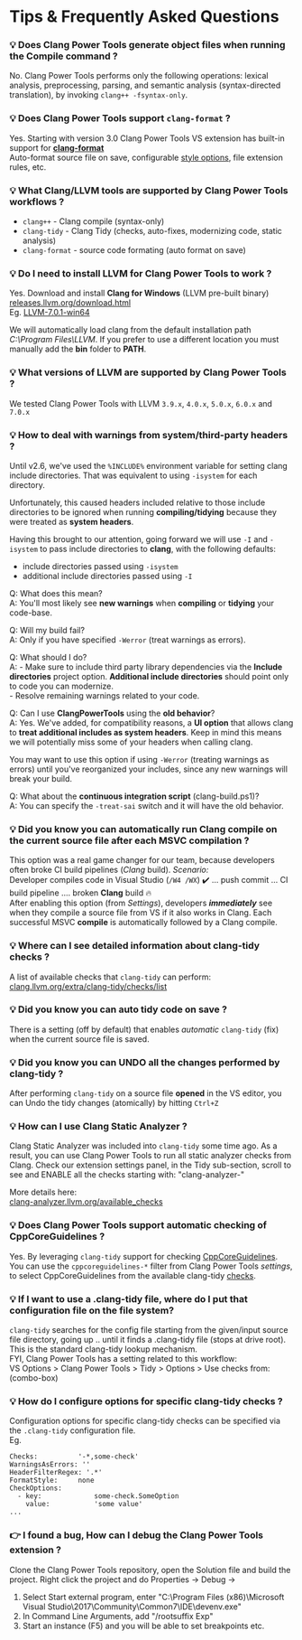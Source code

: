 # Tips & Frequently Asked Questions

### 💡 Does Clang Power Tools generate object files when running the Compile command ? 

No. Clang Power Tools performs only the following operations: lexical analysis, preprocessing, parsing, and semantic analysis (syntax-directed translation), by invoking `clang++ -fsyntax-only`.

### 💡 Does Clang Power Tools support `clang-format` ?

Yes. Starting with version 3.0 Clang Power Tools VS extension has built-in support for **[clang-format](https://clang.llvm.org/docs/ClangFormat.html)**  
Auto-format source file on save, configurable [style options](https://clang.llvm.org/docs/ClangFormatStyleOptions.html), file extension rules, etc.

### 💡 What Clang/LLVM tools are supported by Clang Power Tools workflows ?

 * `clang++`      - Clang compile (syntax-only)
 * `clang-tidy`   - Clang Tidy (checks, auto-fixes, modernizing code, static analysis)
 * `clang-format` - source code formating (auto format on save)

### 💡 Do I need to install LLVM for Clang Power Tools to work ?

Yes. 
Download and install **Clang for Windows** (LLVM pre-built binary)  
[releases.llvm.org/download.html](http://releases.llvm.org/download.html)  
Eg. [LLVM-7.0.1-win64](http://releases.llvm.org/7.0.1/LLVM-7.0.1-win64.exe)  

We will automatically load clang from the default installation path *C:\Program Files\LLVM*. If you prefer to use a different location you must manually add the **bin** folder to **PATH**.  

### 💡 What versions of LLVM are supported by Clang Power Tools ?

We tested Clang Power Tools with LLVM `3.9.x`, `4.0.x`, `5.0.x`, `6.0.x` and `7.0.x`

### 💡 How to deal with warnings from system/third-party headers ?

Until v2.6, we've used the `%INCLUDE%` environment variable for setting clang include directories.
That was equivalent to using `-isystem` for each directory. 

Unfortunately, this caused headers included relative to those include directories to be ignored 
when running **compiling/tidying** because they were treated as **system headers**. 
   
Having this brought to our attention, going forward we will use `-I` and `-isystem` to pass include 
directories to **clang**, with the following defaults:
   * include directories            passed using `-isystem`
   * additional include directories passed using `-I`
   
   Q: What does this mean?    
   A: You'll most likely see **new warnings** when **compiling** or **tidying** your code-base.
   
   Q: Will my build fail?       
   A: Only if you have specified `-Werror` (treat warnings as errors).
   
   Q: What should I do?     
   A: - Make sure to include third party library dependencies via the **Include directories** project option.
      **Additional include directories** should point only to code you can modernize.     
      - Resolve remaining warnings related to your code.
   
   Q: Can I use **ClangPowerTools** using the **old behavior**?     
   A: Yes. We've added, for compatibility reasons, a **UI option** that allows clang to **treat 
      additional includes as system headers**. Keep in mind this means we will potentially 
      miss some of your headers when calling clang.
     
   You may want to use this option if using `-Werror` (treating warnings as errors) until you've 
   reorganized your includes, since any new warnings will break your build.
     
   Q: What about the **continuous integration script** (clang-build.ps1)?     
   A: You can specify the `-treat-sai` switch and it will have the old behavior.

### 💡 Did you know you can automatically run Clang compile on the current source file after each MSVC compilation ?

This option was a real game changer for our team, because developers often broke CI build pipelines (_Clang_ build). 
_Scenario:_  
Developer compiles code in Visual Studio (`/W4 /WX`) ✔️ ... push commit ... CI build pipeline .... broken **Clang** build 🔥  
After enabling this option (from _Settings_), developers _**immediately**_ see when they compile a source file from VS if it also works in Clang. Each successful MSVC **compile** is automatically followed by a Clang compile. 

### 💡 Where can I see detailed information about clang-tidy checks ?

A list of available checks that `clang-tidy` can perform:  
[clang.llvm.org/extra/clang-tidy/checks/list](https://clang.llvm.org/extra/clang-tidy/checks/list.html)  

### 💡 Did you know you can auto tidy code on save ?

There is a setting (off by default) that enables _automatic_ `clang-tidy` (fix) when the current source file is saved.

### 💡 Did you know you can UNDO all the changes performed by clang-tidy ?

After performing `clang-tidy` on a source file **opened** in the VS editor, you can Undo the tidy changes (atomically) by hitting `Ctrl+Z`

### 💡 How can I use Clang Static Analyzer ?

Clang Static Analyzer was included into `clang-tidy` some time ago.
As a result, you can use Clang Power Tools to run all static analyzer checks from Clang.
Check our extension settings panel, in the Tidy sub-section, scroll to see and ENABLE all the checks starting with: "clang-analyzer-"

More details here:  
[clang-analyzer.llvm.org/available_checks](https://clang-analyzer.llvm.org/available_checks.html)

### 💡 Does Clang Power Tools support automatic checking of CppCoreGuidelines ?

Yes. By leveraging `clang-tidy` support for checking [CppCoreGuidelines](https://github.com/isocpp/CppCoreGuidelines/blob/master/CppCoreGuidelines.md).  
You can use the `cppcoreguidelines-*` filter from Clang Power Tools _settings_, to select CppCoreGuidelines from the available clang-tidy [checks](https://clang.llvm.org/extra/clang-tidy/checks/list.html).

### 💡 If I want to use a .clang-tidy file, where do I put that configuration file on the file system?

`clang-tidy` searches for the config file starting from the given/input source file directory, going up .. until it finds a .clang-tidy file (stops at drive root). This is the standard clang-tidy lookup mechanism.  
FYI, Clang Power Tools has a setting related to this workflow:  
VS Options > Clang Power Tools > Tidy > Options > Use checks from: (combo-box)

### 💡 How do I configure options for specific clang-tidy checks ?

Configuration options for specific clang-tidy checks can be specified via the `.clang-tidy` configuration file.  
Eg.  

    Checks:          '-*,some-check'  
    WarningsAsErrors: ''  
    HeaderFilterRegex: '.*'  
    FormatStyle:     none  
    CheckOptions:  
      - key:             some-check.SomeOption  
        value:           'some value'  
    ...

### 👉 I found a bug, How can I debug the Clang Power Tools extension ?

Clone the Clang Power Tools repository, open the Solution file and build the project. 
Right click the project and do Properties -> Debug ->

1. Select Start external program, enter "C:\Program Files (x86)\Microsoft Visual Studio\2017\Community\Common7\IDE\devenv.exe"
2. In Command Line Arguments, add "/rootsuffix Exp"
3. Start an instance (F5) and you will be able to set breakpoints etc.
 
